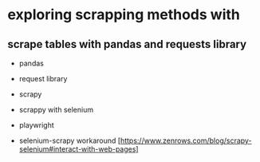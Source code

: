 # exploring scrapping methods with

## scrape tables with pandas and requests library

- pandas
- request library
- scrapy
- scrappy with selenium
- playwright

- selenium-scrapy workaround [https://www.zenrows.com/blog/scrapy-selenium#interact-with-web-pages]
